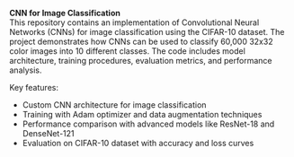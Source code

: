 **CNN for Image Classification**  
This repository contains an implementation of Convolutional Neural Networks (CNNs) for image classification using the CIFAR-10 dataset. The project demonstrates how CNNs can be used to classify 60,000 32x32 color images into 10 different classes. The code includes model architecture, training procedures, evaluation metrics, and performance analysis.  

Key features:
- Custom CNN architecture for image classification
- Training with Adam optimizer and data augmentation techniques
- Performance comparison with advanced models like ResNet-18 and DenseNet-121
- Evaluation on CIFAR-10 dataset with accuracy and loss curves


